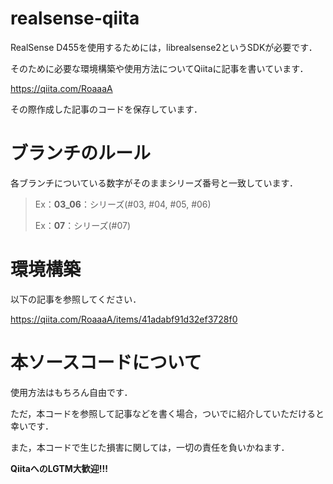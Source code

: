 # realsense-qiita
RealSense D455を使用するためには，librealsense2というSDKが必要です．

そのために必要な環境構築や使用方法についてQiitaに記事を書いています．

https://qiita.com/RoaaaA

その際作成した記事のコードを保存しています．

# ブランチのルール

各ブランチについている数字がそのままシリーズ番号と一致しています．

> Ex：**03_06**：シリーズ(#03, #04, #05, #06)
> 
> Ex：**07**：シリーズ(#07)

# 環境構築
以下の記事を参照してください．

https://qiita.com/RoaaaA/items/41adabf91d32ef3728f0

# 本ソースコードについて
使用方法はもちろん自由です．

ただ，本コードを参照して記事などを書く場合，ついでに紹介していただけると幸いです．

また，本コードで生じた損害に関しては，一切の責任を負いかねます．

**QiitaへのLGTM大歓迎!!!**

